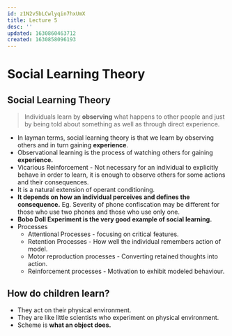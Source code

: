 ```yaml
---
id: z1N2v5bLCwlyqin7hxUmX
title: Lecture 5
desc: ''
updated: 1630860463712
created: 1630858096193
---
```


# Social Learning Theory

## Social Learning Theory
> Individuals learn by **observing** what happens to other people and just by being told about something as well as through direct experience.

* In layman terms, social learning theory is that we learn by observing others and in turn gaining **experience**.
* Observational learning is the process of watching others for gaining **experience.**
* Vicarious Reinforcement - Not necessary for an individual to explicitly behave in order to learn, it is enough to observe others for some actions and their consequences.
* It is a natural extension of operant conditioning.
* **It depends on how an individual perceives and defines the consequence.** Eg. Severity of phone confiscation may be different for those who use two phones and those who use only one.
* **Bobo Doll Experiment is the very good example of social learning.**
* Processes
    * Attentional Processes - focusing on critical features.
    * Retention Processes - How well the individual remembers action of model.
    * Motor reproduction processes - Converting retained thoughts into action.
    * Reinforcement processes - Motivation to exhibit modeled behaviour.

## How do children learn?
* They act on their physical environment.
* They are like little scientists who experiment on physical environment.
* Scheme is **what an object does.**
